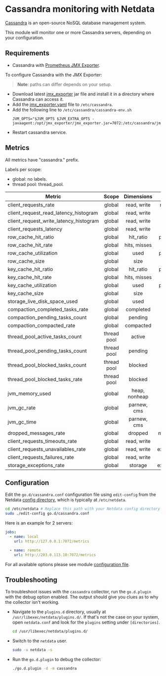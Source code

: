 <!--
title: "Cassandra monitoring with Netdata"
description: "Monitor the health and performance of Cassandra database servers with zero configuration, per-second metric granularity, and interactive visualizations."
custom_edit_url: https://github.com/netdata/go.d.plugin/edit/master/modules/cassandra/README.md
sidebar_label: "Cassandra"
learn_status: "Published"
learn_topic_type: "References"
learn_rel_path: "References/Collectors references/Databases"
-->

# Cassandra monitoring with Netdata

[Cassandra](https://cassandra.apache.org/_/index.html) is an open-source NoSQL database management system.

This module will monitor one or more Cassandra servers, depending on your configuration.

## Requirements

- Cassandra with [Prometheus JMX Exporter](https://github.com/prometheus/jmx_exporter).

To configure Cassandra with the JMX Exporter:

> **Note**: paths can differ depends on your setup.

- Download latest [jmx_exporter](https://repo1.maven.org/maven2/io/prometheus/jmx/jmx_prometheus_javaagent/) jar file
  and install it in a directory where Cassandra can access it.
- Add
  the [jmx_exporter.yaml](https://raw.githubusercontent.com/netdata/go.d.plugin/master/modules/cassandra/jmx_exporter.yaml)
  file to `/etc/cassandra`.
- Add the following line to `/etc/cassandra/cassandra-env.sh`
  ```
  JVM_OPTS="$JVM_OPTS $JVM_EXTRA_OPTS -javaagent:/opt/jmx_exporter/jmx_exporter.jar=7072:/etc/cassandra/jmx_exporter.yaml
  ```
- Restart cassandra service.

## Metrics

All metrics have "cassandra." prefix.

Labels per scope:

- global: no labels.
- thread pool: thread_pool.

| Metric                                 |    Scope    |  Dimensions   |    Units     |
|----------------------------------------|:-----------:|:-------------:|:------------:|
| client_requests_rate                   |   global    |  read, write  |  requests/s  |
| client_request_read_latency_histogram  |   global    |  read, write  |   seconds    |
| client_request_write_latency_histogram |   global    |  read, write  |   seconds    |
| client_requests_latency                |   global    |  read, write  |   seconds    |
| row_cache_hit_ratio                    |   global    |   hit_ratio   |  percentage  |
| row_cache_hit_rate                     |   global    | hits, misses  |   events/s   |
| row_cache_utilization                  |   global    |     used      |  percentage  |
| row_cache_size                         |   global    |     size      |    bytes     |
| key_cache_hit_ratio                    |   global    |   hit_ratio   |  percentage  |
| key_cache_hit_rate                     |   global    | hits, misses  |   events/s   |
| key_cache_utilization                  |   global    |     used      |  percentage  |
| key_cache_size                         |   global    |     size      |    bytes     |
| storage_live_disk_space_used           |   global    |     used      |    bytes     |
| compaction_completed_tasks_rate        |   global    |   completed   |   tasks/s    |
| compaction_pending_tasks_count         |   global    |    pending    |    tasks     |
| compaction_compacted_rate              |   global    |   compacted   |   bytes/s    |
| thread_pool_active_tasks_count         | thread pool |    active     |    tasks     |
| thread_pool_pending_tasks_count        | thread pool |    pending    |    tasks     |
| thread_pool_blocked_tasks_count        | thread pool |    blocked    |    tasks     |
| thread_pool_blocked_tasks_rate         | thread pool |    blocked    |   tasks/s    |
| jvm_memory_used                        |   global    | heap, nonheap |    bytes     |
| jvm_gc_rate                            |   global    |  parnew, cms  |     gc/s     |
| jvm_gc_time                            |   global    |  parnew, cms  |   seconds    |
| dropped_messages_rate                  |   global    |    dropped    |  messages/s  |
| client_requests_timeouts_rate          |   global    |  read, write  |  timeout/s   |
| client_requests_unavailables_rate      |   global    |  read, write  | exceptions/s |
| client_requests_failures_rate          |   global    |  read, write  |  failures/s  |
| storage_exceptions_rate                |   global    |    storage    | exceptions/s |

## Configuration

Edit the `go.d/cassandra.conf` configuration file using `edit-config` from the
Netdata [config directory](https://learn.netdata.cloud/docs/configure/nodes), which is typically at `/etc/netdata`.

```bash
cd /etc/netdata # Replace this path with your Netdata config directory
sudo ./edit-config go.d/cassandra.conf
```

Here is an example for 2 servers:

```yaml
jobs:
  - name: local
    url: http://127.0.0.1:7072/metrics

  - name: remote
    url: http://203.0.113.10:7072/metrics
```

For all available options please see
module [configuration file](https://github.com/netdata/go.d.plugin/blob/master/config/go.d/cassandra.conf).

## Troubleshooting

To troubleshoot issues with the `cassandra` collector, run the `go.d.plugin` with the debug option enabled. The output
should give you clues as to why the collector isn't working.

- Navigate to the `plugins.d` directory, usually at `/usr/libexec/netdata/plugins.d/`. If that's not the case on
  your system, open `netdata.conf` and look for the `plugins` setting under `[directories]`.

  ```bash
  cd /usr/libexec/netdata/plugins.d/
  ```

- Switch to the `netdata` user.

  ```bash
  sudo -u netdata -s
  ```

- Run the `go.d.plugin` to debug the collector:

  ```bash
  ./go.d.plugin -d -m cassandra
  ```
